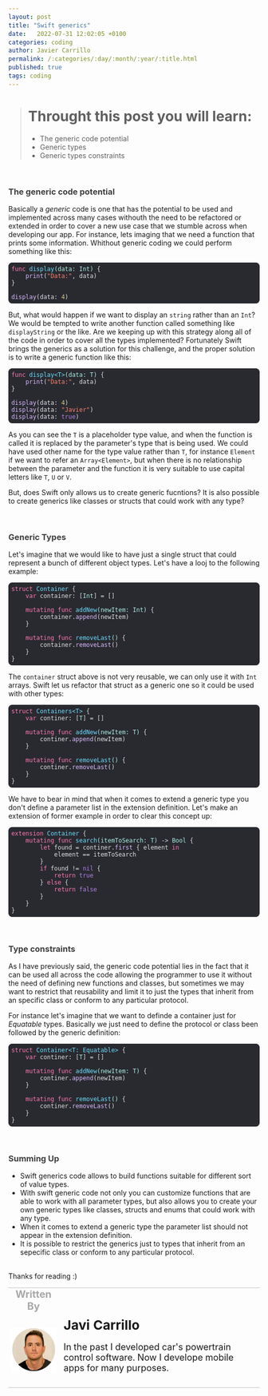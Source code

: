 ```yaml
---
layout: post
title: "Swift generics"
date:   2022-07-31 12:02:05 +0100
categories: coding
author: Javier Carrillo
permalink: /:categories/:day/:month/:year/:title.html
published: true
tags: coding
---
```

> # Throught this post you will learn:
>
> - The generic code potential
> - Generic types
> - Generic types constraints

<br>
<h3 style="color: #403F3F">The generic code potential</h3>

Basically a *generic* code is one that has the potential to be used and implemented across many cases withouth the need to be refactored or extended in order to cover a new use case that we stumble across when developing our app.
For instance, lets imaging that we need a function that prints some information. Whithout generic coding we could perform something like this:

<style>.hljs-quote{color:#7F8C98;}.hljs-addition{color:#FF8170;}.hljs-symbol{color:#FF8170;}.hljs-bullet{color:#FF8170;}.hljs-link{color:#DABAFF;}.hljs-meta{color:#B281EB;}.hljs-strong{font-weight:bold;}.hljs-variable{color:#DABAFF;}.hljs-string{color:#FF8170;}.hljs-attribute{color:#DABAFF;}.hljs-function{color:#6BDFFF;}.hljs-selector-tag{color:#FF7AB2;}.hljs-deletion{color:#DABAFF;}.hljs-type{color:#ACF2E4;}.hljs-comment{color:#7F8C98;}.hljs-builtin-name{color: #B281EB;}.hljs-class{color:#6BDFFF;}.hljs-regexp{color:#DABAFF;}.hljs-number{color: #D9C97C;}.hljs-params{color:#ACF2E4;}.hljs-name{color:#DABAFF;}.hljs-section{color:#6BDFFF;}.hljs-template-variable{color:#DABAFF;}.hljs-emphasis{font-style:italic;}.hljs-title{color:#6BDFFF;}.hljs{display:block;color:#E0E0E0;padding:0.5em;}.hljs-built_in{color: #B281EB;}.hljs-literal{color: #B281EB;}.hljs-selector-class{color:#DABAFF;}.hljs-selector-id{color:#DABAFF;}.hljs-tag{color:#DABAFF;}.hljs-keyword{color:#FF7AB2;}</style>

<pre style="background-color: #292A30; border-radius:8px; border-top: 0px solid gray; border-left: 0px solid gray; border-right: 0px solid gray; border-bottom: 0px solid #DDDDDD"><code class="hljs" style="background:#292A30;border-radius:8px"><span class="hljs-function"><span class="hljs-keyword">func</span> <span class="hljs-title">display</span><span class="hljs-params">(data: Int)</span></span> {
   <span class="hljs-attribute"> print</span>(<span class="hljs-string">"Data:"</span>, data)
}
<span class="hljs-attribute">
display</span>(data: <span class="hljs-number">4</span>)</code></pre>

But, what would happen if we want to display an `string` rather than an `Int`? We would be tempted to write another function called something like `displayString` or the like. Are we keeping up with this strategy along all of the code in order to cover all the types implemented? Fortunately Swift brings the generics as a solution for this challenge, and the proper solution is to write a generic function like this:

<style>.hljs-link{color:#DABAFF;}.hljs-number{color: #D9C97C;}.hljs-symbol{color:#FF8170;}.hljs-strong{font-weight:bold;}.hljs-literal{color: #B281EB;}.hljs-title{color:#6BDFFF;}.hljs-comment{color:#7F8C98;}.hljs-built_in{color: #B281EB;}.hljs-emphasis{font-style:italic;}.hljs-attribute{color:#DABAFF;}.hljs-function{color:#6BDFFF;}.hljs-meta{color:#B281EB;}.hljs-bullet{color:#FF8170;}.hljs{display:block;padding:0.5em;color:#E0E0E0;}.hljs-builtin-name{color: #B281EB;}.hljs-keyword{color:#FF7AB2;}.hljs-template-variable{color:#DABAFF;}.hljs-string{color:#FF8170;}.hljs-name{color:#DABAFF;}.hljs-section{color:#6BDFFF;}.hljs-addition{color:#FF8170;}.hljs-quote{color:#7F8C98;}.hljs-regexp{color:#DABAFF;}.hljs-class{color:#6BDFFF;}.hljs-params{color:#ACF2E4;}.hljs-selector-id{color:#DABAFF;}.hljs-type{color:#ACF2E4;}.hljs-selector-class{color:#DABAFF;}.hljs-variable{color:#DABAFF;}.hljs-tag{color:#DABAFF;}.hljs-deletion{color:#DABAFF;}.hljs-selector-tag{color:#FF7AB2;}</style>

<pre style="background-color: #292A30; border-radius:8px; border-top: 0px solid gray; border-left: 0px solid gray; border-right: 0px solid gray; border-bottom: 0px solid #DDDDDD"><code class="hljs" style="background:#292A30;border-radius:8px"><span class="hljs-function"><span class="hljs-keyword">func</span> <span class="hljs-title">display</span>&lt;T&gt;<span class="hljs-params">(data: T)</span></span> {
   <span class="hljs-attribute"> print</span>(<span class="hljs-string">"Data:"</span>, data)
}
<span class="hljs-attribute">
display</span>(data: <span class="hljs-number">4</span>)<span class="hljs-attribute">
display</span>(data: <span class="hljs-string">"Javier"</span>)<span class="hljs-attribute">
display</span>(data: <span class="hljs-literal">true</span>)</code></pre>

As you can see the `T` is a placeholder type value, and when the function is called it is replaced by the parameter's type that is being used. We could have used other name for the type value rather than `T`, for instance `Element` if we want to refer an `Array<Element>`, but when there is no relationship between the parameter and the function it is very suitable to use capital letters like `T`, `U` or `V`.

But, does Swift only allows us to create generic fucntions? It is also possible to create generics like classes or structs that could work with any type?

<br>
<h3 style="color: #403F3F">Generic Types</h3>

Let's imagine that we would like to have just a single struct that could represent a bunch of different object types. Let's have a looj to the following example:

<style>.hljs-template-variable{color:#DABAFF;}.hljs-params{color:#ACF2E4;}.hljs-function{color:#6BDFFF;}.hljs-keyword{color:#FF7AB2;}.hljs-comment{color:#7F8C98;}.hljs-title{color:#6BDFFF;}.hljs-emphasis{font-style:italic;}.hljs-meta{color:#B281EB;}.hljs-selector-tag{color:#FF7AB2;}.hljs-builtin-name{color: #B281EB;}.hljs-selector-id{color:#DABAFF;}.hljs-number{color: #D9C97C;}.hljs-regexp{color:#DABAFF;}.hljs-strong{font-weight:bold;}.hljs-string{color:#FF8170;}.hljs-symbol{color:#FF8170;}.hljs-type{color:#ACF2E4;}.hljs-name{color:#DABAFF;}.hljs-link{color:#DABAFF;}.hljs-deletion{color:#DABAFF;}.hljs-section{color:#6BDFFF;}.hljs{padding:0.5em;color:#E0E0E0;display:block;}.hljs-literal{color: #B281EB;}.hljs-tag{color:#DABAFF;}.hljs-quote{color:#7F8C98;}.hljs-variable{color:#DABAFF;}.hljs-built_in{color: #B281EB;}.hljs-bullet{color:#FF8170;}.hljs-class{color:#6BDFFF;}.hljs-addition{color:#FF8170;}.hljs-attribute{color:#DABAFF;}.hljs-selector-class{color:#DABAFF;}</style>

<pre style="background-color: #292A30; border-radius:8px; border-top: 0px solid gray; border-left: 0px solid gray; border-right: 0px solid gray; border-bottom: 0px solid #DDDDDD"><code class="hljs" style="background:#292A30;border-radius:8px"><span class="hljs-class"><span class="hljs-keyword">struct</span> <span class="hljs-title">Container</span> </span>{
    <span class="hljs-keyword">var</span> container: [<span class="hljs-type">Int</span>] = []
    
    <span class="hljs-keyword">mutating</span> <span class="hljs-function"><span class="hljs-keyword">func</span> <span class="hljs-title">addNew</span><span class="hljs-params">(newItem: Int)</span></span> {
        container.<span class="hljs-attribute">append</span>(newItem)
    }
    
    <span class="hljs-keyword">mutating</span> <span class="hljs-function"><span class="hljs-keyword">func</span> <span class="hljs-title">removeLast</span><span class="hljs-params">()</span></span> {
        container.<span class="hljs-attribute">removeLast</span>()
    }
}</code></pre>

The `container` struct above is not very reusable, we can only use it with `Int` arrays. Swift let us refactor that struct as a generic one so it could be used with other types:

<style>.hljs-builtin-name{color: #B281EB;}.hljs-keyword{color:#FF7AB2;}.hljs-deletion{color:#DABAFF;}.hljs-selector-class{color:#DABAFF;}.hljs-attribute{color:#DABAFF;}.hljs-bullet{color:#FF8170;}.hljs-regexp{color:#DABAFF;}.hljs-strong{font-weight:bold;}.hljs-addition{color:#FF8170;}.hljs-comment{color:#7F8C98;}.hljs-class{color:#6BDFFF;}.hljs-tag{color:#DABAFF;}.hljs-params{color:#ACF2E4;}.hljs-quote{color:#7F8C98;}.hljs-name{color:#DABAFF;}.hljs-link{color:#DABAFF;}.hljs-selector-id{color:#DABAFF;}.hljs-emphasis{font-style:italic;}.hljs-built_in{color: #B281EB;}.hljs-literal{color: #B281EB;}.hljs-type{color:#ACF2E4;}.hljs-variable{color:#DABAFF;}.hljs-title{color:#6BDFFF;}.hljs-meta{color:#B281EB;}.hljs{color:#E0E0E0;display:block;padding:0.5em;}.hljs-template-variable{color:#DABAFF;}.hljs-string{color:#FF8170;}.hljs-number{color: #D9C97C;}.hljs-function{color:#6BDFFF;}.hljs-section{color:#6BDFFF;}.hljs-symbol{color:#FF8170;}.hljs-selector-tag{color:#FF7AB2;}</style>

<pre style="background-color: #292A30; border-radius:8px; border-top: 0px solid gray; border-left: 0px solid gray; border-right: 0px solid gray; border-bottom: 0px solid #DDDDDD"><code class="hljs" style="background:#292A30;border-radius:8px"><span class="hljs-class"><span class="hljs-keyword">struct</span> <span class="hljs-title">Containers</span>&lt;<span class="hljs-title">T</span>&gt; </span>{
    <span class="hljs-keyword">var</span> continer: [<span class="hljs-type">T</span>] = []
    
    <span class="hljs-keyword">mutating</span> <span class="hljs-function"><span class="hljs-keyword">func</span> <span class="hljs-title">addNew</span><span class="hljs-params">(newItem: T)</span></span> {
        continer.<span class="hljs-attribute">append</span>(newItem)
    }
    
    <span class="hljs-keyword">mutating</span> <span class="hljs-function"><span class="hljs-keyword">func</span> <span class="hljs-title">removeLast</span><span class="hljs-params">()</span></span> {
        continer.<span class="hljs-attribute">removeLast</span>()
    }
}</code></pre>

We have to bear in mind that when it comes to extend a generic type you don't define a parameter list in the extension definition. Let's make an extension of former example in order to clear this concept up:

<style>.hljs{color:#E0E0E0;display:block;padding:0.5em;}.hljs-string{color:#FF8170;}.hljs-comment{color:#7F8C98;}.hljs-variable{color:#DABAFF;}.hljs-class{color:#6BDFFF;}.hljs-bullet{color:#FF8170;}.hljs-number{color: #D9C97C;}.hljs-template-variable{color:#DABAFF;}.hljs-name{color:#DABAFF;}.hljs-title{color:#6BDFFF;}.hljs-symbol{color:#FF8170;}.hljs-literal{color: #B281EB;}.hljs-quote{color:#7F8C98;}.hljs-params{color:#ACF2E4;}.hljs-deletion{color:#DABAFF;}.hljs-link{color:#DABAFF;}.hljs-tag{color:#DABAFF;}.hljs-selector-class{color:#DABAFF;}.hljs-regexp{color:#DABAFF;}.hljs-meta{color:#B281EB;}.hljs-selector-id{color:#DABAFF;}.hljs-section{color:#6BDFFF;}.hljs-strong{font-weight:bold;}.hljs-attribute{color:#DABAFF;}.hljs-addition{color:#FF8170;}.hljs-type{color:#ACF2E4;}.hljs-function{color:#6BDFFF;}.hljs-builtin-name{color: #B281EB;}.hljs-built_in{color: #B281EB;}.hljs-emphasis{font-style:italic;}.hljs-keyword{color:#FF7AB2;}.hljs-selector-tag{color:#FF7AB2;}</style>

<pre style="background-color: #292A30; border-radius:8px; border-top: 0px solid gray; border-left: 0px solid gray; border-right: 0px solid gray; border-bottom: 0px solid #DDDDDD"><code class="hljs" style="background:#292A30;border-radius:8px"><span class="hljs-class"><span class="hljs-keyword">extension</span> <span class="hljs-title">Container</span> </span>{
    <span class="hljs-keyword">mutating</span> <span class="hljs-function"><span class="hljs-keyword">func</span> <span class="hljs-title">search</span><span class="hljs-params">(itemToSearch: T)</span></span> -&gt; <span class="hljs-type">Bool</span> {
        <span class="hljs-keyword">let</span> found = continer.<span class="hljs-attribute">first</span> { element <span class="hljs-keyword">in</span>
            element == itemToSearch
        }
        <span class="hljs-keyword">if</span> found != <span class="hljs-literal">nil</span> {
            <span class="hljs-keyword">return</span> <span class="hljs-literal">true</span>
        } <span class="hljs-keyword">else</span> {
            <span class="hljs-keyword">return</span> <span class="hljs-literal">false</span>
        }
    }
}</code></pre>

<br>
<h3 style="color: #403F3F">Type constraints</h3>

As I have previously said, the generic code potential lies in the fact that it can be used all across the code allowing the programmer to use it without the need of defining new functions and classes, but sometimes we may want to restrict that reusability and limit it to just the types that inherit from an specific class or conform to any particular protocol.

For instance let's imagine that we want to definde a container just for *Equatable* types. Basically we just need to define the protocol or class been followed by the generic definition:

<style>.hljs-meta{color:#B281EB;}.hljs-symbol{color:#FF8170;}.hljs-tag{color:#DABAFF;}.hljs-selector-class{color:#DABAFF;}.hljs-built_in{color: #B281EB;}.hljs-name{color:#DABAFF;}.hljs-link{color:#DABAFF;}.hljs-class{color:#6BDFFF;}.hljs-bullet{color:#FF8170;}.hljs-strong{font-weight:bold;}.hljs-attribute{color:#DABAFF;}.hljs-template-variable{color:#DABAFF;}.hljs-literal{color: #B281EB;}.hljs-quote{color:#7F8C98;}.hljs{padding:0.5em;color:#E0E0E0;display:block;}.hljs-selector-tag{color:#FF7AB2;}.hljs-title{color:#6BDFFF;}.hljs-selector-id{color:#DABAFF;}.hljs-keyword{color:#FF7AB2;}.hljs-regexp{color:#DABAFF;}.hljs-number{color: #D9C97C;}.hljs-builtin-name{color: #B281EB;}.hljs-params{color:#ACF2E4;}.hljs-section{color:#6BDFFF;}.hljs-string{color:#FF8170;}.hljs-deletion{color:#DABAFF;}.hljs-type{color:#ACF2E4;}.hljs-function{color:#6BDFFF;}.hljs-addition{color:#FF8170;}.hljs-comment{color:#7F8C98;}.hljs-emphasis{font-style:italic;}.hljs-variable{color:#DABAFF;}</style>

<pre style="background-color: #292A30; border-radius:8px; border-top: 0px solid gray; border-left: 0px solid gray; border-right: 0px solid gray; border-bottom: 0px solid #DDDDDD"><code class="hljs" style="background:#292A30;border-radius:8px"><span class="hljs-class"><span class="hljs-keyword">struct</span> <span class="hljs-title">Container</span>&lt;<span class="hljs-title">T</span>: <span class="hljs-title">Equatable</span>&gt; </span>{
    <span class="hljs-keyword">var</span> continer: [<span class="hljs-type">T</span>] = []
    
    <span class="hljs-keyword">mutating</span> <span class="hljs-function"><span class="hljs-keyword">func</span> <span class="hljs-title">addNew</span><span class="hljs-params">(newItem: T)</span></span> {
        continer.<span class="hljs-attribute">append</span>(newItem)
    }
    
    <span class="hljs-keyword">mutating</span> <span class="hljs-function"><span class="hljs-keyword">func</span> <span class="hljs-title">removeLast</span><span class="hljs-params">()</span></span> {
        continer.<span class="hljs-attribute">removeLast</span>()
    }
}</code></pre>


<br>
<h3 style="color: #403F3F">Summing Up</h3>

- Swift generics code allows to build functions suitable for different sort of value types.
- With swift generic code not only you can customize functions that are able to work with all parameter types, but also allows you to create your own generic types like classes, structs and enums that could work with any type.
- When it comes to extend a generic type the parameter list should not appear in the extension definition.
- It is possible to restrict the generics just to types that inherit from an sepecific class or conform to any particular protocol.

<br>
Thanks for reading :)

<br>
<table style="width: 100%; overflow: scroll; border-right: 0px solid gray; border-left: 0px solid gray">
    <tr style="border-right: 0px solid gray; border-left: 0px solid gray">
        <td style="width: 20%; border-top: 2px solid #DDDDDD; border-left: 0px solid gray; border-right: 0px solid gray; border-bottom: 0px solid gray; text-align: center; vertical-align: center; padding: 0px">
            <p style="color: #A8A8A8; font-size: 20px; margin: 0px 0px"><b>Written By</b></p>
        </td>
        <td style="border-top: 2px solid #DDDDDD; border-left: 0px solid gray; border-right: 0px solid gray; border-bottom: 0px solid gray; text-align: center; vertical-align: center; padding: 0px">
            <p style="color: #A8A8A8; font-size: 20px"><b></b></p>
        </td>
    </tr>
    <tr style="border-right: 0px solid gray; border-left: 0px solid gray">
        <td style="border-top: 0px solid gray; border-left: 0px solid gray; border-right: 0px solid gray; border-bottom: 2px solid #DDDDDD; color: gray; font-size: 20px; background-color: #FDFDFD; text-align: center; vertical-align: center; horizontal-align: center; padding: 5px">
        <img style="display: block; margin-left: auto; margin-right: auto; width: 100%; object-fit: contain" src="/assets/img/yo.png">
        </td>
        <td style="border-top: 0px solid gray; border-left: 0px solid gray; border-right: 0px solid gray; border-bottom: 2px solid #DDDDDD; background-color: #FDFDFD; text-align: left; vertical-align: center; padding: 10px">
            <p style="font-size: 26px; margin: 0px 0px"><b>Javi Carrillo</b></p>
            <p style="font-size: 18px">In the past I developed car's powertrain control software. Now I develope mobile apps for many purposes.</p>
        </td>
    </tr>
</table>




